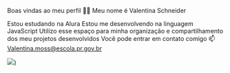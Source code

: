 Boas vindas ao meu perfil 💙💙
Meu nome é Valentina Schneider 

Estou estudando na Alura
Estou me desenvolvendo na linguagem JavaScript
Utilizo esse espaço para minha organização e compartilhamento dos meu projetos desenvolvidos
Você pode entrar em contato comigo 📫
Valentina.moss@escola.pr.gov.br 

![](https://media1.tenor.com/m/-tquk_v-Y_YAAAAC/emy-d%C3%A9part.gif))

